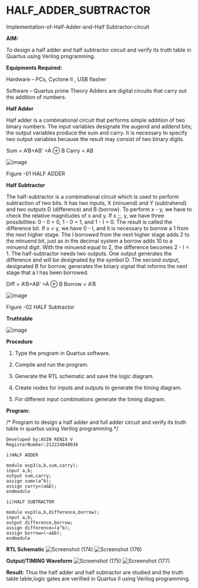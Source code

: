 # HALF_ADDER_SUBTRACTOR

Implementation-of-Half-Adder-and-Half Subtractor-circuit

**AIM:**

To design a half adder and half subtractor circuit and verify its truth table in Quartus using Verilog programming.

**Equipments Required:**

Hardware – PCs, Cyclone II , USB flasher 

Software – Quartus prime Theory Adders are digital circuits that carry out the addition of numbers.

**Half Adder**

Half adder is a combinational circuit that performs simple addition of two binary numbers. The input variables designate the augend and addend bits; the output variables produce the sum and carry. It is necessary to specify two output variables because the result may consist of two binary digits.

Sum = A’B+AB’ =A ⊕ B Carry = AB

![image](https://github.com/naavaneetha/HALF_ADDER_SUBTRACTOR/assets/154305477/bd4a0b2c-cdbc-4184-ab08-81578f121e1f)

Figure -01 HALF ADDER

**Half Subtractor**

The half-subtractor is a combinational circuit which is used to perform subtraction of two bits. It has two inputs, X (minuend) and Y (subtrahend) and two outputs D (difference) and B (borrow). To perform x - y, we have to check the relative magnitudes of x and y. If x ;;, y, we have three possibilities: 0 - 0 = 0, 1 - 0 = 1, and 1 - I = 0. The result is called the difference bit. If x < y, we have 0 - I, and it is necessary to borrow a 1 from the next higher stage. The I borrowed from the next higher stage adds 2 to the minuend bit, just as in the decimal system a borrow adds 10 to a minuend digit. With the minuend equal to 2, the difference becomes 2 - I = 1. The half-subtractor needs two outputs. One output generates the difference and will be designated by the symbol D. The second output, designated B for borrow, generates the binary signal that informs the next stage that a I has been borrowed. 

Diff = A’B+AB’ =A ⊕ B
Borrow = A’B

 ![image](https://github.com/naavaneetha/HALF_ADDER_SUBTRACTOR/assets/154305477/d76b099c-513f-4e7c-843a-e2fd028a531a)

Figure -02 HALF Subtractor

**Truthtable**

![image](https://github.com/user-attachments/assets/b3e3de58-4b50-44a2-a499-a23371ca2ba3)

**Procedure**

1.	Type the program in Quartus software.

2.	Compile and run the program.

3.	Generate the RTL schematic and save the logic diagram.

4.	Create nodes for inputs and outputs to generate the timing diagram.

5.	For different input combinations generate the timing diagram.


**Program:**

/* Program to design a half adder and full adder circuit and verify its truth table in quartus using Verilog programming.*/

```
Developed by:ASIN RENIX V
RegisterNumber:212224040036
```
```
i)HALF ADDER

module exp3(a,b,sum,carry);
input a,b;
output sum,carry;
assign sum=(a^b);
assign carry=(a&b);
endmodule

ii)HALF SUBTRACTOR

module exp3(a,b,difference,borrow);
input a,b;
output difference,borrow;
assign difference=(a^b);
assign borrow=(~a&b);
endmodule
```

**RTL Schematic**
![Screenshot (174)](https://github.com/user-attachments/assets/bf507000-337d-498e-98a1-e57e659d1a5c)
![Screenshot (176)](https://github.com/user-attachments/assets/8376182c-18f1-4136-8432-eacbe4ffacbd)


**Output/TIMING Waveform**
![Screenshot (175)](https://github.com/user-attachments/assets/930be879-d44c-4449-94a8-ab802ddb71bc)
![Screenshot (177)](https://github.com/user-attachments/assets/ca546971-e87b-465f-926e-e80b12a26006)


**Result:**
Thus the half adder and half subtractor are studied and the truth table table,logic gates are verified in Quartus II using Verilog programming.
